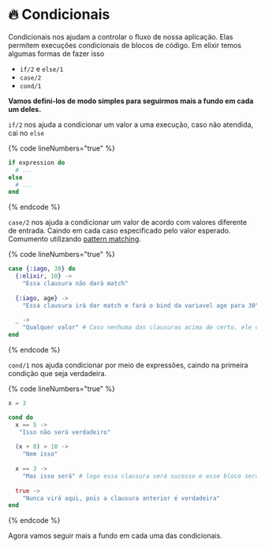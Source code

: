 # 🔥 Condicionais

Condicionais nos ajudam a controlar o fluxo de nossa aplicação. Elas permitem execuções condicionais de blocos de código. Em elixir temos algumas formas de fazer isso

* `if/2` e `else/1`
* `case/2`
* `cond/1`

**Vamos defini-los de modo simples para seguirmos mais a fundo em cada um deles.**

`if/2` nos ajuda a condicionar um valor a uma execução, caso não atendida, cai no `else`

{% code lineNumbers="true" %}
```elixir
if expression do
  # ...
else 
  # ...
end
```
{% endcode %}

`case/2` nos ajuda a condicionar um valor de acordo com valores diferente de entrada. Caindo em cada caso especificado pelo valor esperado. Comumento utilizando [pattern matching](../pattern-matching.md).&#x20;

{% code lineNumbers="true" %}
```elixir
case {:iago, 30} do
  {:elixir, 10} -> 
    "Essa clausura não dará match"
    
  {:iago, age} ->
    "Essa clausura irá dar match e fará o bind da variavel age para 30"
    
  _ -> 
    "Qualquer valor" # Caso nenhuma das clausuras acima de certo, ele cairá aqui
end 
```
{% endcode %}

`cond/1` nos ajuda condicionar por meio de expressões, caindo na primeira condição que seja verdadeira.

{% code lineNumbers="true" %}
```elixir
x = 3

cond do
  x == 5 ->
   "Isso não será verdadeiro"
   
  (x + 8) > 10 ->
    "Nem isso"
    
  x == 3 ->
    "Mas isso será" # logo essa clausura será sucesso e esse bloco será executado.
    
  true ->
    "Nunca virá aqui, pois a clausura anterior é verdadeira"
end
```
{% endcode %}

Agora vamos seguir mais a fundo em cada uma das condicionais.



###
